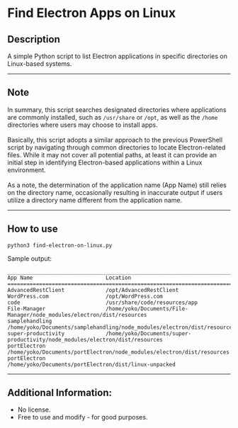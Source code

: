 # Find Electron Apps on Linux

## Description
A simple Python script to list Electron applications in specific directories on Linux-based systems. <br/>

---

## Note
In summary, this script searches designated directories where applications are commonly installed, such as `/usr/share` or `/opt`, as well as the `/home` directories where users may choose to install apps.  <br/><br/>
Basically, this script adopts a similar approach to the previous PowerShell script by navigating through common directories to locate Electron-related files. While it may not cover all potential paths, at least it can provide an initial step in identifying Electron-based applications within a Linux environment. <br/><br/>
As a note, the determination of the application name (App Name) still relies on the directory name, occasionally resulting in inaccurate output if users utilize a directory name different from the application name.<br/>

---

## How to use

`python3 find-electron-on-linux.py`

Sample output: <br/>

```
____________________________________________________________________________________________________
App Name                       Location
====================================================================================================
AdvancedRestClient             /opt/AdvancedRestClient
WordPress.com                  /opt/WordPress.com
code                           /usr/share/code/resources/app
File-Manager                   /home/yoko/Documents/File-Manager/node_modules/electron/dist/resources
samplehandling                 /home/yoko/Documents/samplehandling/node_modules/electron/dist/resources
super-productivity             /home/yoko/Documents/super-productivity/node_modules/electron/dist/resources
portElectron                   /home/yoko/Documents/portElectron/node_modules/electron/dist/resources
portElectron                   /home/yoko/Documents/portElectron/dist/linux-unpacked
```

---

## Additional Information: 
* No license. <br/>
* Free to use and modify - for good purposes.


